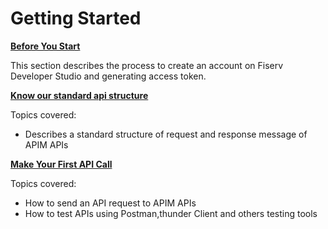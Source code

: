 
# Getting Started




[**Before You Start**](?path=docs/getting-started/before-you-start.md "Click to read full article")



This section describes the process to create an account on Fiserv Developer Studio and generating access token.

[**Know our standard api structure**](?path=docs/getting-started/know-our-standard-api-structure.md "Click to read full article")

Topics covered:
- Describes a standard structure of request and response message of APIM APIs

[**Make Your First API Call**](?path=docs/getting-started/make-your-first-api-call.md "Click to read full article")

Topics covered:
-	How to send an API request to APIM APIs
-	How to test APIs using Postman,thunder Client and others testing tools
